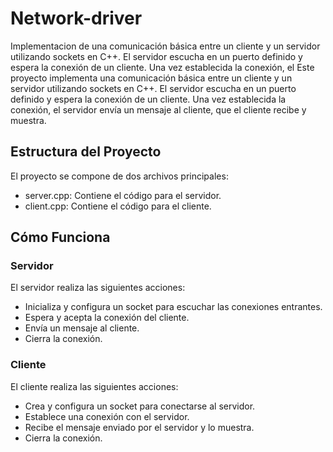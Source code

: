 # Network-driver
Implementacion de una comunicación básica entre un cliente y un servidor utilizando sockets en C++. El servidor escucha en un puerto definido y espera la conexión de un cliente. Una vez establecida la conexión, el Este proyecto implementa una comunicación básica entre un cliente y un servidor utilizando sockets en C++. El servidor escucha en un puerto definido y espera la conexión de un cliente. Una vez establecida la conexión, el servidor envía un mensaje al cliente, que el cliente recibe y muestra.


## Estructura del Proyecto
El proyecto se compone de dos archivos principales:

  * server.cpp: Contiene el código para el servidor.
  * client.cpp: Contiene el código para el cliente.


## Cómo Funciona

### Servidor
El servidor realiza las siguientes acciones:

  * Inicializa y configura un socket para escuchar las conexiones entrantes.
  * Espera y acepta la conexión del cliente.
  * Envía un mensaje al cliente.
  * Cierra la conexión.

### Cliente
El cliente realiza las siguientes acciones:

  * Crea y configura un socket para conectarse al servidor.
  * Establece una conexión con el servidor.
  * Recibe el mensaje enviado por el servidor y lo muestra.
  * Cierra la conexión.
